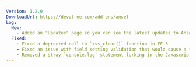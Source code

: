 ```yaml
---
Version: 1.2.0
DownloadUrl: https://devot-ee.com/add-ons/ansel
Log:
  New:
    - Added an "Updates" page so you can see the latest updates to Ansel and whether or not you are up to date
  Fixed:
    - Fixed a deprected call to `xss_clean()` function in EE 3
    - Fixed an issue with field setting validation that would cause a fatal error in PHP 5.3
    - Removed a stray `console.log` statement lurking in the Javascript
---
```

